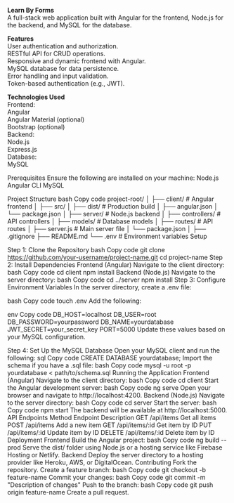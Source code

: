 
**Learn By Forms**  
A full-stack web application built with Angular for the frontend, Node.js for the backend, and MySQL for the database.  

**Features**    
User authentication and authorization.  
RESTful API for CRUD operations.  
Responsive and dynamic frontend with Angular.  
MySQL database for data persistence.  
Error handling and input validation.  
Token-based authentication (e.g., JWT).  

**Technologies Used**  
Frontend:  
Angular  
Angular Material (optional)  
Bootstrap (optional)  
Backend:  
Node.js  
Express.js  
Database:    
MySQL  

Prerequisites
Ensure the following are installed on your machine:
Node.js
Angular CLI
MySQL

Project Structure
bash
Copy code
project-root/
│
├── client/                  # Angular frontend
│   ├── src/
│   ├── dist/                # Production build
│   ├── angular.json
│   └── package.json
│
├── server/                  # Node.js backend
│   ├── controllers/         # API controllers
│   ├── models/              # Database models
│   ├── routes/              # API routes
│   ├── server.js            # Main server file
│   └── package.json
│
├── .gitignore
├── README.md
└── .env                    # Environment variables
Setup

Step 1: Clone the Repository
bash
Copy code
git clone https://github.com/your-username/project-name.git
cd project-name
Step 2: Install Dependencies
Frontend (Angular)
Navigate to the client directory:
bash
Copy code
cd client
npm install
Backend (Node.js)
Navigate to the server directory:
bash
Copy code
cd ../server
npm install
Step 3: Configure Environment Variables
In the server directory, create a .env file:

bash
Copy code
touch .env
Add the following:

env
Copy code
DB_HOST=localhost
DB_USER=root
DB_PASSWORD=yourpassword
DB_NAME=yourdatabase
JWT_SECRET=your_secret_key
PORT=5000
Update these values based on your MySQL configuration.

Step 4: Set Up the MySQL Database
Open your MySQL client and run the following:
sql
Copy code
CREATE DATABASE yourdatabase;
Import the schema if you have a .sql file:
bash
Copy code
mysql -u root -p yourdatabase < path/to/schema.sql
Running the Application
Frontend (Angular)
Navigate to the client directory:
bash
Copy code
cd client
Start the Angular development server:
bash
Copy code
ng serve
Open your browser and navigate to http://localhost:4200.
Backend (Node.js)
Navigate to the server directory:
bash
Copy code
cd server
Start the server:
bash
Copy code
npm start
The backend will be available at http://localhost:5000.
API Endpoints
Method	Endpoint	Description
GET	/api/items	Get all items
POST	/api/items	Add a new item
GET	/api/items/:id	Get item by ID
PUT	/api/items/:id	Update item by ID
DELETE	/api/items/:id	Delete item by ID
Deployment
Frontend
Build the Angular project:
bash
Copy code
ng build --prod
Serve the dist/ folder using Node.js or a hosting service like Firebase Hosting or Netlify.
Backend
Deploy the server directory to a hosting provider like Heroku, AWS, or DigitalOcean.
Contributing
Fork the repository.
Create a feature branch:
bash
Copy code
git checkout -b feature-name
Commit your changes:
bash
Copy code
git commit -m "Description of changes"
Push to the branch:
bash
Copy code
git push origin feature-name
Create a pull request.
